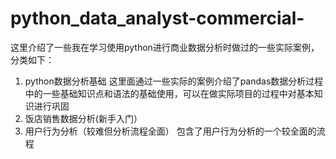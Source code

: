 # python_data_analyst-commercial-
这里介绍了一些我在学习使用python进行商业数据分析时做过的一些实际案例，分类如下：  
1. python数据分析基础
   这里面通过一些实际的案例介绍了pandas数据分析过程中的一些基础知识点和语法的基础使用，可以在做实际项目的过程中对基本知识进行巩固
2. 饭店销售数据分析(新手入门）
3. 用户行为分析（较难但分析流程全面）
   包含了用户行为分析的一个较全面的流程
